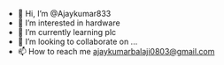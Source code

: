 - 👋 Hi, I’m @Ajaykumar833
- 👀 I’m interested in hardware
- 🌱 I’m currently learning plc
- 💞️ I’m looking to collaborate on ...
- 📫 How to reach me ajaykumarbalaji0803@gmail.com

<!---
Ajaykumar833/Ajaykumar833 is a ✨ special ✨ repository because its `README.md` (this file) appears on your GitHub profile.
You can click the Preview link to take a look at your changes.
--->
